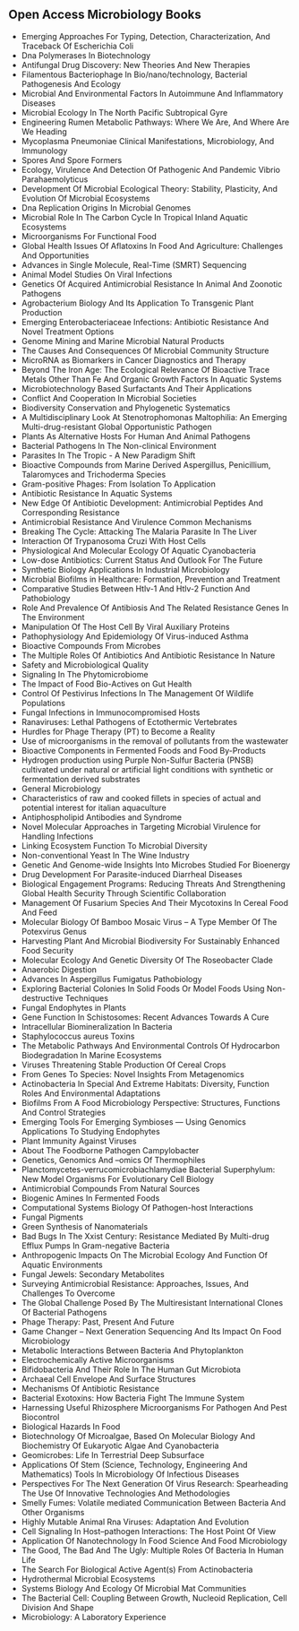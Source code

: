 <h2> Open Access Microbiology Books </h2>



<ul>

                             

 <li><a target="_blank" href="https://github.com/manjunath5496/Open-Access-Microbiology-Books/blob/master/mic(1).pdf" style="text-decoration:none;">Emerging Approaches
For Typing, Detection, Characterization, And Traceback Of Escherichia Coli</a></li>

 <li><a target="_blank" href="https://github.com/manjunath5496/Open-Access-Microbiology-Books/blob/master/mic(2).pdf" style="text-decoration:none;">Dna Polymerases In
Biotechnology</a></li>

<li><a target="_blank" href="https://github.com/manjunath5496/Open-Access-Microbiology-Books/blob/master/mic(3).pdf" style="text-decoration:none;">Antifungal Drug
Discovery: New Theories And New Therapies</a></li>
 <li><a target="_blank" href="https://github.com/manjunath5496/Open-Access-Microbiology-Books/blob/master/mic(4).pdf" style="text-decoration:none;">Filamentous Bacteriophage
In Bio/nano/technology, Bacterial Pathogenesis And Ecology</a></li>                              
<li><a target="_blank" href="https://github.com/manjunath5496/Open-Access-Microbiology-Books/blob/master/mic(5).pdf" style="text-decoration:none;">Microbial And
Environmental Factors In Autoimmune And Inflammatory Diseases</a></li>
<li><a target="_blank" href="https://github.com/manjunath5496/Open-Access-Microbiology-Books/blob/master/mic(6).pdf" style="text-decoration:none;">Microbial Ecology
In The North Pacific Subtropical Gyre</a></li>
 <li><a target="_blank" href="https://github.com/manjunath5496/Open-Access-Microbiology-Books/blob/master/mic(7).pdf" style="text-decoration:none;">Engineering Rumen Metabolic
Pathways: Where We Are, And Where Are We Heading</a></li>

 <li><a target="_blank" href="https://github.com/manjunath5496/Open-Access-Microbiology-Books/blob/master/mic(8).pdf" style="text-decoration:none;"> Mycoplasma Pneumoniae
Clinical Manifestations, Microbiology, And Immunology </a></li>
   <li><a target="_blank" href="https://github.com/manjunath5496/Open-Access-Microbiology-Books/blob/master/mic(9).pdf" style="text-decoration:none;">Spores And Spore
Formers</a></li>
  
   
 <li><a target="_blank" href="https://github.com/manjunath5496/Open-Access-Microbiology-Books/blob/master/mic(10).pdf" style="text-decoration:none;">Ecology, Virulence And
Detection Of Pathogenic And Pandemic Vibrio Parahaemolyticus</a></li>                              
<li><a target="_blank" href="https://github.com/manjunath5496/Open-Access-Microbiology-Books/blob/master/mic(11).pdf" style="text-decoration:none;">Development Of Microbial
Ecological Theory: Stability, Plasticity, And Evolution Of Microbial Ecosystems</a></li>
<li><a target="_blank" href="https://github.com/manjunath5496/Open-Access-Microbiology-Books/blob/master/mic(12).pdf" style="text-decoration:none;">Dna Replication
Origins In Microbial Genomes</a></li>
<li><a target="_blank" href="https://github.com/manjunath5496/Open-Access-Microbiology-Books/blob/master/mic(13).pdf" style="text-decoration:none;">Microbial Role In
The Carbon Cycle In Tropical Inland Aquatic Ecosystems</a></li>

<li><a target="_blank" href="https://github.com/manjunath5496/Open-Access-Microbiology-Books/blob/master/mic(14).pdf" style="text-decoration:none;">Microorganisms For
Functional Food</a></li>
                              
<li><a target="_blank" href="https://github.com/manjunath5496/Open-Access-Microbiology-Books/blob/master/mic(15).pdf" style="text-decoration:none;">Global Health Issues Of
Aflatoxins In Food And Agriculture: Challenges And Opportunities</a></li>

<li><a target="_blank" href="https://github.com/manjunath5496/Open-Access-Microbiology-Books/blob/master/mic(16).pdf" style="text-decoration:none;">Advances in
Single Molecule, Real-Time (SMRT) Sequencing</a></li>

  <li><a target="_blank" href="https://github.com/manjunath5496/Open-Access-Microbiology-Books/blob/master/mic(17).pdf" style="text-decoration:none;">Animal Model Studies On
Viral Infections</a></li>   
  
<li><a target="_blank" href="https://github.com/manjunath5496/Open-Access-Microbiology-Books/blob/master/mic(18).pdf" style="text-decoration:none;">Genetics Of Acquired
Antimicrobial Resistance In Animal And Zoonotic Pathogens</a></li> 

  
<li><a target="_blank" href="https://github.com/manjunath5496/Open-Access-Microbiology-Books/blob/master/mic(19).pdf" style="text-decoration:none;">Agrobacterium
Biology And Its Application To Transgenic Plant Production</a></li> 

<li><a target="_blank" href="https://github.com/manjunath5496/Open-Access-Microbiology-Books/blob/master/mic(20).pdf" style="text-decoration:none;">Emerging Enterobacteriaceae
Infections: Antibiotic Resistance And Novel Treatment Options</a></li>

<li><a target="_blank" href="https://github.com/manjunath5496/Open-Access-Microbiology-Books/blob/master/mic(21).pdf" style="text-decoration:none;">Genome Mining
and Marine Microbial Natural Products</a></li>
<li><a target="_blank" href="https://github.com/manjunath5496/Open-Access-Microbiology-Books/blob/master/mic(22).pdf" style="text-decoration:none;">The Causes And Consequences
Of Microbial Community Structure</a></li> 
 <li><a target="_blank" href="https://github.com/manjunath5496/Open-Access-Microbiology-Books/blob/master/mic(23).pdf" style="text-decoration:none;">MicroRNA as
Biomarkers in Cancer Diagnostics and Therapy</a></li> 
 

   <li><a target="_blank" href="https://github.com/manjunath5496/Open-Access-Microbiology-Books/blob/master/mic(24).pdf" style="text-decoration:none;">Beyond The Iron Age: The
Ecological Relevance Of Bioactive Trace Metals Other Than Fe And Organic Growth Factors In Aquatic Systems</a></li>
 
   <li><a target="_blank" href="https://github.com/manjunath5496/Open-Access-Microbiology-Books/blob/master/mic(25).pdf" style="text-decoration:none;">Microbiotechnology Based
Surfactants And Their Applications</a></li>                              
 <li><a target="_blank" href="https://github.com/manjunath5496/Open-Access-Microbiology-Books/blob/master/mic(26).pdf" style="text-decoration:none;">Conflict And
Cooperation In Microbial Societies</a></li>
 <li><a target="_blank" href="https://github.com/manjunath5496/Open-Access-Microbiology-Books/blob/master/mic(27).pdf" style="text-decoration:none;">Biodiversity
Conservation and Phylogenetic Systematics</a></li>
   
 
   <li><a target="_blank" href="https://github.com/manjunath5496/Open-Access-Microbiology-Books/blob/master/mic(28).pdf" style="text-decoration:none;">A Multidisciplinary Look
At Stenotrophomonas Maltophilia: An Emerging Multi-drug-resistant Global Opportunistic Pathogen</a></li>
 
   <li><a target="_blank" href="https://github.com/manjunath5496/Open-Access-Microbiology-Books/blob/master/mic(29).pdf" style="text-decoration:none;">Plants As Alternative
Hosts For Human And Animal Pathogens </a></li>                              

  <li><a target="_blank" href="https://github.com/manjunath5496/Open-Access-Microbiology-Books/blob/master/mic(30).pdf" style="text-decoration:none;">Bacterial Pathogens In The
Non-clinical Environment</a></li>
 
   <li><a target="_blank" href="https://github.com/manjunath5496/Open-Access-Microbiology-Books/blob/master/mic(31).pdf" style="text-decoration:none;">Parasites In The
Tropic - A New Paradigm Shift</a></li> 
    <li><a target="_blank" href="https://github.com/manjunath5496/Open-Access-Microbiology-Books/blob/master/mic(32).pdf" style="text-decoration:none;">Bioactive Compounds
from Marine Derived Aspergillus, Penicillium, Talaromyces and Trichoderma Species</a></li> 

   <li><a target="_blank" href="https://github.com/manjunath5496/Open-Access-Microbiology-Books/blob/master/mic(33).pdf" style="text-decoration:none;">Gram-positive Phages: From Isolation To Application</a></li>                              

  <li><a target="_blank" href="https://github.com/manjunath5496/Open-Access-Microbiology-Books/blob/master/mic(34).pdf" style="text-decoration:none;">Antibiotic Resistance
In Aquatic Systems</a></li> 
 
  <li><a target="_blank" href="https://github.com/manjunath5496/Open-Access-Microbiology-Books/blob/master/mic(35).pdf" style="text-decoration:none;">New Edge Of Antibiotic
Development: Antimicrobial Peptides And Corresponding Resistance</a></li> 

  <li><a target="_blank" href="https://github.com/manjunath5496/Open-Access-Microbiology-Books/blob/master/mic(36).pdf" style="text-decoration:none;">Antimicrobial Resistance
And Virulence Common Mechanisms</a></li> 
 
<li><a target="_blank" href="https://github.com/manjunath5496/Open-Access-Microbiology-Books/blob/master/mic(37).pdf" style="text-decoration:none;">Breaking The Cycle:
Attacking The Malaria Parasite In The Liver</a></li>
 <li><a target="_blank" href="https://github.com/manjunath5496/Open-Access-Microbiology-Books/blob/master/mic(38).pdf" style="text-decoration:none;">Interaction Of Trypanosoma
Cruzi With Host Cells</a></li>
<li><a target="_blank" href="https://github.com/manjunath5496/Open-Access-Microbiology-Books/blob/master/mic(39).pdf" style="text-decoration:none;">Physiological And Molecular
Ecology Of Aquatic Cyanobacteria</a></li>
 <li><a target="_blank" href="https://github.com/manjunath5496/Open-Access-Microbiology-Books/blob/master/mic(40).pdf" style="text-decoration:none;">Low-dose Antibiotics: Current Status And Outlook For The Future</a></li>                              
<li><a target="_blank" href="https://github.com/manjunath5496/Open-Access-Microbiology-Books/blob/master/mic(41).pdf" style="text-decoration:none;">Synthetic Biology Applications In Industrial Microbiology</a></li>
<li><a target="_blank" href="https://github.com/manjunath5496/Open-Access-Microbiology-Books/blob/master/mic(42).pdf" style="text-decoration:none;">Microbial Biofilms
in Healthcare: Formation, Prevention and Treatment</a></li>
 
  <li><a target="_blank" href="https://github.com/manjunath5496/Open-Access-Microbiology-Books/blob/master/mic(43).pdf" style="text-decoration:none;">Comparative Studies
Between Htlv-1 And Htlv-2 Function And Pathobiology</a></li>
 <li><a target="_blank" href="https://github.com/manjunath5496/Open-Access-Microbiology-Books/blob/master/mic(44).pdf" style="text-decoration:none;">Role And Prevalence Of
Antibiosis And The Related Resistance Genes In The Environment</a></li>
   <li><a target="_blank" href="https://github.com/manjunath5496/Open-Access-Microbiology-Books/blob/master/mic(45).pdf" style="text-decoration:none;">Manipulation Of The Host
Cell By Viral Auxiliary Proteins</a></li>  
   
<li><a target="_blank" href="https://github.com/manjunath5496/Open-Access-Microbiology-Books/blob/master/mic(46).pdf" style="text-decoration:none;">Pathophysiology And Epidemiology Of Virus-induced Asthma</a></li> 
                             
<li><a target="_blank" href="https://github.com/manjunath5496/Open-Access-Microbiology-Books/blob/master/mic(47).pdf" style="text-decoration:none;">Bioactive Compounds
From Microbes</a></li>
<li><a target="_blank" href="https://github.com/manjunath5496/Open-Access-Microbiology-Books/blob/master/mic(48).pdf" style="text-decoration:none;">The Multiple Roles Of
Antibiotics And Antibiotic Resistance In Nature</a></li>

<li><a target="_blank" href="https://github.com/manjunath5496/Open-Access-Microbiology-Books/blob/master/mic(49).pdf" style="text-decoration:none;">Safety and
Microbiological Quality</a></li>
                              
<li><a target="_blank" href="https://github.com/manjunath5496/Open-Access-Microbiology-Books/blob/master/mic(50).pdf" style="text-decoration:none;">Signaling In The
Phytomicrobiome</a></li>
<li><a target="_blank" href="https://github.com/manjunath5496/Open-Access-Microbiology-Books/blob/master/mic(51).pdf" style="text-decoration:none;">The Impact of Food Bio-Actives on Gut Health</a></li>
<li><a target="_blank" href="https://github.com/manjunath5496/Open-Access-Microbiology-Books/blob/master/mic(52).pdf" style="text-decoration:none;">Control Of Pestivirus
Infections In The Management Of Wildlife Populations</a></li>

<li><a target="_blank" href="https://github.com/manjunath5496/Open-Access-Microbiology-Books/blob/master/mic(53).pdf" style="text-decoration:none;">Fungal Infections in
Immunocompromised Hosts</a></li>
 
<li><a target="_blank" href="https://github.com/manjunath5496/Open-Access-Microbiology-Books/blob/master/mic(54).pdf" style="text-decoration:none;">Ranaviruses: Lethal Pathogens of Ectothermic Vertebrates </a></li>

<li><a target="_blank" href="https://github.com/manjunath5496/Open-Access-Microbiology-Books/blob/master/mic(55).pdf" style="text-decoration:none;">Hurdles for Phage
Therapy (PT) to Become a Reality</a></li>
 
  <li><a target="_blank" href="https://github.com/manjunath5496/Open-Access-Microbiology-Books/blob/master/mic(56).pdf" style="text-decoration:none;">Use of microorganisms in the removal of pollutants from the wastewater </a></li>                              

  <li><a target="_blank" href="https://github.com/manjunath5496/Open-Access-Microbiology-Books/blob/master/mic(57).pdf" style="text-decoration:none;">Bioactive
Components in Fermented Foods and Food By-Products</a></li>
 
   <li><a target="_blank" href="https://github.com/manjunath5496/Open-Access-Microbiology-Books/blob/master/mic(58).pdf" style="text-decoration:none;">Hydrogen production using
Purple Non-Sulfur Bacteria (PNSB) cultivated under natural or artificial light conditions with synthetic or fermentation derived substrates</a></li>
    <li><a target="_blank" href="https://github.com/manjunath5496/Open-Access-Microbiology-Books/blob/master/mic(59).pdf" style="text-decoration:none;">General Microbiology</a></li>
 
  <li><a target="_blank" href="https://github.com/manjunath5496/Open-Access-Microbiology-Books/blob/master/mic(60).pdf" style="text-decoration:none;">Characteristics of raw and cooked fillets in species of actual and potential interest for italian aquaculture</a></li>
 
   <li><a target="_blank" href="https://github.com/manjunath5496/Open-Access-Microbiology-Books/blob/master/mic(61).pdf" style="text-decoration:none;"> Antiphospholipid Antibodies and Syndrome</a></li>
 
   <li><a target="_blank" href="https://github.com/manjunath5496/Open-Access-Microbiology-Books/blob/master/mic(62).pdf" style="text-decoration:none;">Novel Molecular Approaches in Targeting Microbial Virulence for Handling Infections</a></li>
 
   <li><a target="_blank" href="https://github.com/manjunath5496/Open-Access-Microbiology-Books/blob/master/mic(63).pdf" style="text-decoration:none;">Linking Ecosystem Function To Microbial Diversity</a></li>                              

  <li><a target="_blank" href="https://github.com/manjunath5496/Open-Access-Microbiology-Books/blob/master/mic(64).pdf" style="text-decoration:none;">Non-conventional
Yeast In The Wine Industry</a></li>
 
   <li><a target="_blank" href="https://github.com/manjunath5496/Open-Access-Microbiology-Books/blob/master/mic(65).pdf" style="text-decoration:none;">Genetic And Genome-wide
Insights Into Microbes Studied For Bioenergy </a></li> 

   <li><a target="_blank" href="https://github.com/manjunath5496/Open-Access-Microbiology-Books/blob/master/mic(66).pdf" style="text-decoration:none;">Drug Development
For Parasite-induced Diarrheal Diseases</a></li> 
 
   <li><a target="_blank" href="https://github.com/manjunath5496/Open-Access-Microbiology-Books/blob/master/mic(67).pdf" style="text-decoration:none;">Biological Engagement Programs: Reducing Threats And Strengthening Global Health Security Through Scientific Collaboration</a></li>                              

  <li><a target="_blank" href="https://github.com/manjunath5496/Open-Access-Microbiology-Books/blob/master/mic(68).pdf" style="text-decoration:none;">Management Of
Fusarium Species And Their Mycotoxins In Cereal Food And Feed</a></li> 
 
  
   <li><a target="_blank" href="https://github.com/manjunath5496/Open-Access-Microbiology-Books/blob/master/mic(69).pdf" style="text-decoration:none;">Molecular Biology Of Bamboo Mosaic Virus – A Type Member Of The Potexvirus Genus</a></li>                              

  <li><a target="_blank" href="https://github.com/manjunath5496/Open-Access-Microbiology-Books/blob/master/mic(70).pdf" style="text-decoration:none;">Harvesting Plant And Microbial Biodiversity For Sustainably Enhanced Food Security</a></li> 
  
 
 <li><a target="_blank" href="https://github.com/manjunath5496/Open-Access-Microbiology-Books/blob/master/mic(71).pdf" style="text-decoration:none;">Molecular Ecology And
Genetic Diversity Of The Roseobacter Clade</a></li>
 
 <li><a target="_blank" href="https://github.com/manjunath5496/Open-Access-Microbiology-Books/blob/master/mic(72).pdf" style="text-decoration:none;">Anaerobic Digestion</a></li> 
 
 
 <li><a target="_blank" href="https://github.com/manjunath5496/Open-Access-Microbiology-Books/blob/master/mic(73).pdf" style="text-decoration:none;">Advances In Aspergillus
Fumigatus Pathobiology</a></li>
  <li><a target="_blank" href="https://github.com/manjunath5496/Open-Access-Microbiology-Books/blob/master/mic(74).pdf" style="text-decoration:none;">Exploring Bacterial
Colonies In Solid Foods Or Model Foods Using Non-destructive Techniques</a></li>
    <li><a target="_blank" href="https://github.com/manjunath5496/Open-Access-Microbiology-Books/blob/master/mic(75).pdf" style="text-decoration:none;">Fungal Endophytes
in Plants</a></li>                        
<li><a target="_blank" href="https://github.com/manjunath5496/Open-Access-Microbiology-Books/blob/master/mic(76).pdf" style="text-decoration:none;">Gene Function In
Schistosomes: Recent Advances Towards A Cure</a></li>

 <li><a target="_blank" href="https://github.com/manjunath5496/Open-Access-Microbiology-Books/blob/master/mic(77).pdf" style="text-decoration:none;">Intracellular
Biomineralization In Bacteria</a></li> 
 
 
 <li><a target="_blank" href="https://github.com/manjunath5496/Open-Access-Microbiology-Books/blob/master/mic(78).pdf" style="text-decoration:none;">Staphylococcus
aureus Toxins</a></li>
  <li><a target="_blank" href="https://github.com/manjunath5496/Open-Access-Microbiology-Books/blob/master/mic(79).pdf" style="text-decoration:none;">The Metabolic Pathways And
Environmental Controls Of Hydrocarbon Biodegradation In Marine Ecosystems</a></li>


 <li><a target="_blank" href="https://github.com/manjunath5496/Open-Access-Microbiology-Books/blob/master/mic(80).pdf" style="text-decoration:none;">Viruses Threatening Stable
Production Of Cereal Crops</a></li> 
 
 
 <li><a target="_blank" href="https://github.com/manjunath5496/Open-Access-Microbiology-Books/blob/master/mic(81).pdf" style="text-decoration:none;">From Genes To Species: Novel Insights From Metagenomics</a></li>
  <li><a target="_blank" href="https://github.com/manjunath5496/Open-Access-Microbiology-Books/blob/master/mic(82).pdf" style="text-decoration:none;">Actinobacteria In Special
And Extreme Habitats: Diversity, Function Roles And Environmental Adaptations</a></li>

 <li><a target="_blank" href="https://github.com/manjunath5496/Open-Access-Microbiology-Books/blob/master/mic(83).pdf" style="text-decoration:none;">Biofilms From A
Food Microbiology Perspective: Structures, Functions And Control Strategies</a></li>
  <li><a target="_blank" href="https://github.com/manjunath5496/Open-Access-Microbiology-Books/blob/master/mic(84).pdf" style="text-decoration:none;">Emerging Tools For Emerging Symbioses — Using Genomics Applications To Studying Endophytes</a></li>

 <li><a target="_blank" href="https://github.com/manjunath5496/Open-Access-Microbiology-Books/blob/master/mic(85).pdf" style="text-decoration:none;">Plant Immunity
Against Viruses</a></li>
  <li><a target="_blank" href="https://github.com/manjunath5496/Open-Access-Microbiology-Books/blob/master/mic(86).pdf" style="text-decoration:none;">About The Foodborne
Pathogen Campylobacter</a></li>

 <li><a target="_blank" href="https://github.com/manjunath5496/Open-Access-Microbiology-Books/blob/master/mic(87).pdf" style="text-decoration:none;">Genetics, Genomics And –omics Of Thermophiles</a></li>
  <li><a target="_blank" href="https://github.com/manjunath5496/Open-Access-Microbiology-Books/blob/master/mic(88).pdf" style="text-decoration:none;">Planctomycetes-verrucomicrobiachlamydiae Bacterial Superphylum: New Model Organisms For Evolutionary Cell Biology</a></li>
  <li><a target="_blank" href="https://github.com/manjunath5496/Open-Access-Microbiology-Books/blob/master/mic(89).pdf" style="text-decoration:none;">Antimicrobial Compounds
From Natural Sources</a></li>
  
  
  <li><a target="_blank" href="https://github.com/manjunath5496/Open-Access-Microbiology-Books/blob/master/mic(90).pdf" style="text-decoration:none;"> Biogenic Amines In
Fermented Foods</a></li>
  <li><a target="_blank" href="https://github.com/manjunath5496/Open-Access-Microbiology-Books/blob/master/mic(91).pdf" style="text-decoration:none;">Computational
Systems Biology Of Pathogen-host Interactions</a></li>

 <li><a target="_blank" href="https://github.com/manjunath5496/Open-Access-Microbiology-Books/blob/master/mic(92).pdf" style="text-decoration:none;">Fungal Pigments</a></li>
  <li><a target="_blank" href="https://github.com/manjunath5496/Open-Access-Microbiology-Books/blob/master/mic(93).pdf" style="text-decoration:none;">Green Synthesis
of Nanomaterials</a></li>
  <li><a target="_blank" href="https://github.com/manjunath5496/Open-Access-Microbiology-Books/blob/master/mic(94).pdf" style="text-decoration:none;">Bad Bugs In The Xxist
Century: Resistance Mediated By Multi-drug Efflux Pumps In Gram-negative Bacteria</a></li> 
  
   <li><a target="_blank" href="https://github.com/manjunath5496/Open-Access-Microbiology-Books/blob/master/mic(95).pdf" style="text-decoration:none;">Anthropogenic Impacts
On The Microbial Ecology And Function Of Aquatic Environments</a></li>  
  
<li><a target="_blank" href="https://github.com/manjunath5496/Open-Access-Microbiology-Books/blob/master/mic(96).pdf" style="text-decoration:none;">Fungal Jewels: Secondary
Metabolites</a></li> 
  
  
<li><a target="_blank" href="https://github.com/manjunath5496/Open-Access-Microbiology-Books/blob/master/mic(97).pdf" style="text-decoration:none;">Surveying Antimicrobial
Resistance: Approaches, Issues, And Challenges To Overcome</a></li>


 <li><a target="_blank" href="https://github.com/manjunath5496/Open-Access-Microbiology-Books/blob/master/mic(98).pdf" style="text-decoration:none;">The Global Challenge
Posed By The Multiresistant International Clones Of Bacterial Pathogens</a></li> 
  
   <li><a target="_blank" href="https://github.com/manjunath5496/Open-Access-Microbiology-Books/blob/master/mic(99).pdf" style="text-decoration:none;">Phage Therapy: Past,
Present And Future</a></li>  
  
<li><a target="_blank" href="https://github.com/manjunath5496/Open-Access-Microbiology-Books/blob/master/mic(100).pdf" style="text-decoration:none;">Game Changer – Next
Generation Sequencing And Its Impact On Food Microbiology</a></li>  
  
 <li><a target="_blank" href="https://github.com/manjunath5496/Open-Access-Microbiology-Books/blob/master/mic(101).pdf" style="text-decoration:none;">Metabolic Interactions
Between Bacteria And Phytoplankton</a></li> 
  
   <li><a target="_blank" href="https://github.com/manjunath5496/Open-Access-Microbiology-Books/blob/master/mic(102).pdf" style="text-decoration:none;">Electrochemically Active
Microorganisms</a></li> 
  
   
 <li><a target="_blank" href="https://github.com/manjunath5496/Open-Access-Microbiology-Books/blob/master/mic(103).pdf" style="text-decoration:none;">Bifidobacteria And Their Role In The Human Gut Microbiota</a></li> 
  
   <li><a target="_blank" href="https://github.com/manjunath5496/Open-Access-Microbiology-Books/blob/master/mic(104).pdf" style="text-decoration:none;">Archaeal Cell
Envelope And Surface Structures</a></li>  
   
 <li><a target="_blank" href="https://github.com/manjunath5496/Open-Access-Microbiology-Books/blob/master/mic(105).pdf" style="text-decoration:none;">Mechanisms Of Antibiotic
Resistance</a></li> 
 
<li><a target="_blank" href="https://github.com/manjunath5496/Open-Access-Microbiology-Books/blob/master/mic(106).pdf" style="text-decoration:none;">Bacterial Exotoxins:
How Bacteria Fight The Immune System</a></li> 
  
   <li><a target="_blank" href="https://github.com/manjunath5496/Open-Access-Microbiology-Books/blob/master/mic(107).pdf" style="text-decoration:none;">Harnessing Useful Rhizosphere Microorganisms For Pathogen And Pest Biocontrol</a></li> 
  
   
 <li><a target="_blank" href="https://github.com/manjunath5496/Open-Access-Microbiology-Books/blob/master/mic(108).pdf" style="text-decoration:none;">Biological Hazards In Food</a></li> 
  
   <li><a target="_blank" href="https://github.com/manjunath5496/Open-Access-Microbiology-Books/blob/master/mic(109).pdf" style="text-decoration:none;">Biotechnology Of Microalgae, Based On Molecular Biology And Biochemistry Of Eukaryotic Algae And Cyanobacteria</a></li>  
   
 <li><a target="_blank" href="https://github.com/manjunath5496/Open-Access-Microbiology-Books/blob/master/mic(110).pdf" style="text-decoration:none;">Geomicrobes: Life
In Terrestrial Deep Subsurface </a></li>  
   
<li><a target="_blank" href="https://github.com/manjunath5496/Open-Access-Microbiology-Books/blob/master/mic(111).pdf" style="text-decoration:none;">Applications Of Stem (Science, Technology, Engineering And Mathematics) Tools In Microbiology Of Infectious Diseases</a></li> 
  
   
 <li><a target="_blank" href="https://github.com/manjunath5496/Open-Access-Microbiology-Books/blob/master/mic(112).pdf" style="text-decoration:none;">Perspectives For The Next Generation Of Virus Research: Spearheading The Use Of Innovative Technologies And Methodologies</a></li> 
  
   <li><a target="_blank" href="https://github.com/manjunath5496/Open-Access-Microbiology-Books/blob/master/mic(113).pdf" style="text-decoration:none;">Smelly Fumes: Volatile mediated Communication Between Bacteria And Other Organisms</a></li>  
   
<li><a target="_blank" href="https://github.com/manjunath5496/Open-Access-Microbiology-Books/blob/master/mic(114).pdf" style="text-decoration:none;">Highly Mutable Animal
Rna Viruses: Adaptation And Evolution</a></li>
 <li><a target="_blank" href="https://github.com/manjunath5496/Open-Access-Microbiology-Books/blob/master/mic(115).pdf" style="text-decoration:none;">Cell Signaling
In Host–pathogen Interactions: The Host Point Of View</a></li>  
   
 <li><a target="_blank" href="https://github.com/manjunath5496/Open-Access-Microbiology-Books/blob/master/mic(116).pdf" style="text-decoration:none;">Application Of Nanotechnology In Food Science And Food Microbiology</a></li>   
   
   <li><a target="_blank" href="https://github.com/manjunath5496/Open-Access-Microbiology-Books/blob/master/mic(117).pdf" style="text-decoration:none;">The Good, The Bad And
The Ugly: Multiple Roles Of Bacteria In Human Life</a></li>  
   
 <li><a target="_blank" href="https://github.com/manjunath5496/Open-Access-Microbiology-Books/blob/master/mic(118).pdf" style="text-decoration:none;">The Search For Biological
Active Agent(s) From Actinobacteria</a></li>  
   
  <li><a target="_blank" href="https://github.com/manjunath5496/Open-Access-Microbiology-Books/blob/master/mic(119).pdf" style="text-decoration:none;">Hydrothermal
Microbial Ecosystems</a></li> 
  
   <li><a target="_blank" href="https://github.com/manjunath5496/Open-Access-Microbiology-Books/blob/master/mic(120).pdf" style="text-decoration:none;">Systems Biology And Ecology Of Microbial Mat Communities</a></li>  
   
 <li><a target="_blank" href="https://github.com/manjunath5496/Open-Access-Microbiology-Books/blob/master/mic(121).pdf" style="text-decoration:none;">The Bacterial Cell:
Coupling Between Growth, Nucleoid Replication, Cell Division And Shape</a></li>
 <li><a target="_blank" href="https://github.com/manjunath5496/Open-Access-Microbiology-Books/blob/master/mic(122).pdf" style="text-decoration:none;">Microbiology: A Laboratory Experience</a></li>


   </ul>
